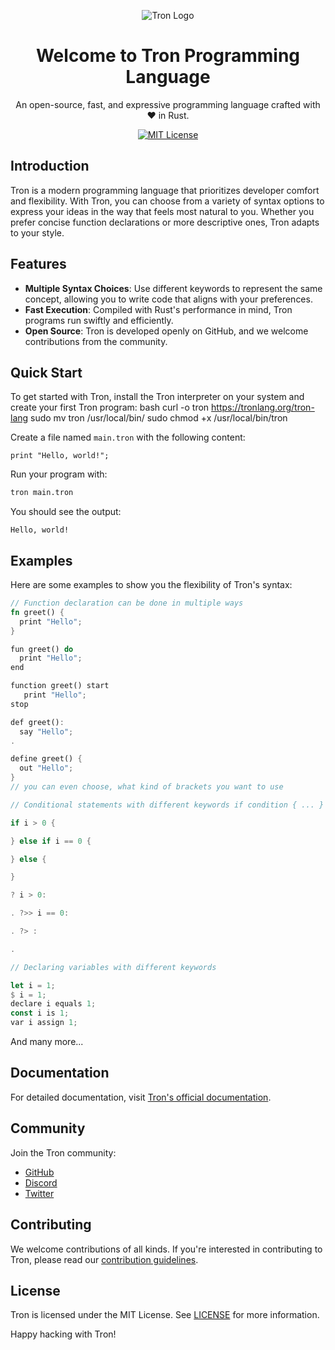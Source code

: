 <div align="center">

![Tron Logo](https://tronlang.org/tron.svg)

# Welcome to Tron Programming Language

An open-source, fast, and expressive programming language crafted with ❤️ in Rust.

[![MIT License](https://img.shields.io/badge/License-MIT-green.svg)](https://choosealicense.com/licenses/mit/)

</div>

## Introduction

Tron is a modern programming language that prioritizes developer comfort and flexibility. With Tron, you can choose from a variety of syntax options to express your ideas in the way that feels most natural to you. Whether you prefer concise function declarations or more descriptive ones, Tron adapts to your style.

## Features

- **Multiple Syntax Choices**: Use different keywords to represent the same concept, allowing you to write code that aligns with your preferences.
- **Fast Execution**: Compiled with Rust's performance in mind, Tron programs run swiftly and efficiently.
- **Open Source**: Tron is developed openly on GitHub, and we welcome contributions from the community.

## Quick Start

To get started with Tron, install the Tron interpreter on your system and create your first Tron program:
bash curl -o tron https://tronlang.org/tron-lang sudo mv tron /usr/local/bin/ sudo chmod +x /usr/local/bin/tron

Create a file named `main.tron` with the following content:

```tron
print "Hello, world!";
```

Run your program with:

```bash
tron main.tron
```

You should see the output:

```
Hello, world!
```

## Examples

Here are some examples to show you the flexibility of Tron's syntax:

```rs
// Function declaration can be done in multiple ways
fn greet() {
  print "Hello";
}

fun greet() do
  print "Hello";
end

function greet() start
   print "Hello";
stop

def greet():
  say "Hello";
.

define greet() {
  out "Hello";
}
// you can even choose, what kind of brackets you want to use
```

```rs
// Conditional statements with different keywords if condition { ... } ? condition { ... }

if i > 0 {

} else if i == 0 {

} else {

}

? i > 0:

. ?>> i == 0:

. ?> :

.
```

```rs
// Declaring variables with different keywords

let i = 1;
$ i = 1;
declare i equals 1;
const i is 1;
var i assign 1;
```

And many more...

## Documentation

For detailed documentation, visit [Tron's official documentation](https://tronlang.org/docs).

## Community

Join the Tron community:

- [GitHub](https://github.com/tronlang/Tron)
- [Discord](https://discord.gg/8jSvkTSemE)
- [Twitter](https://twitter.com/tron_language)

## Contributing

We welcome contributions of all kinds. If you're interested in contributing to Tron, please read our [contribution guidelines](https://github.com/TronLang/Tron/CONTRIBUTING.md).

## License

Tron is licensed under the MIT License. See [LICENSE](https://github.com/TronLang/Tron/LICENSE) for more information.

Happy hacking with Tron!
